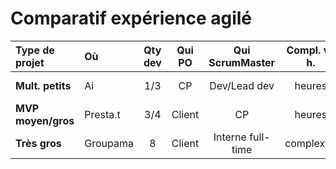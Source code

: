 Comparatif expérience agilé
===========================

| Type de projet | Où           | Qty dev | Qui PO | Qui ScrumMaster | Compl. vs h. | Rétro/amél. | Liv. client | Qualité | 
| :---           | :---         | :---:   |  :---: | :---:           | :---:        |  :---:      | :---:       | :---:   |
| __Mult. petits__   | Ai       | 1/3    | CP     | Dev/Lead dev    | heures       | oui         | à la fin    | :star:   |
| __MVP moyen/gros__ | Presta.t | 3/4    | Client | CP              | heures       | non         | oui         | :star::star::star: |
| __Très gros__      | Groupama      | 8      | Client | Interne full-time | complexité | oui         | oui         | :star: :star:     | 
